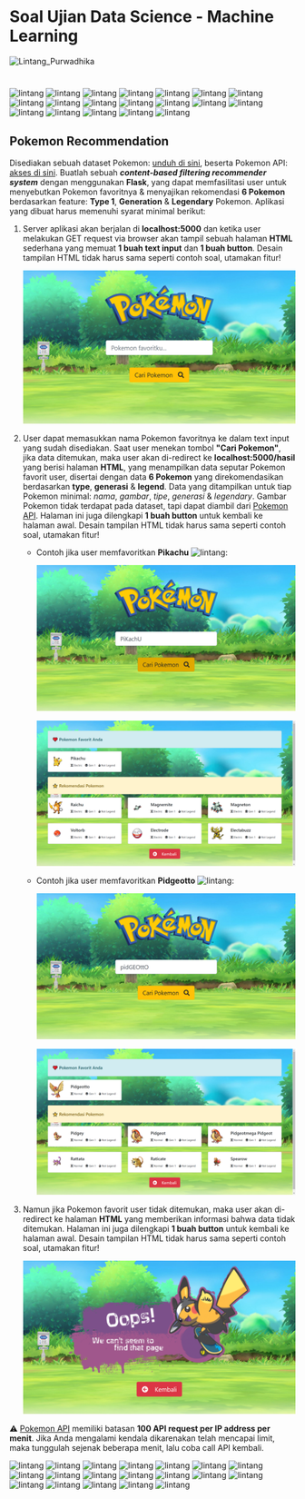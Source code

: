 # Soal Ujian Data Science - Machine Learning

![Lintang_Purwadhika](https://static.wixstatic.com/media/2e6af2_f69a4271c3534ae1869a7ed63e278b2b~mv2.png/v1/fill/w_246,h_39,al_c,usm_0.66_1.00_0.01/2e6af2_f69a4271c3534ae1869a7ed63e278b2b~mv2.png)

#

<img src='https://img.pokemondb.net/sprites/sun-moon/icon/pikachu.png' alt='lintang' style='height:13px; width:18px'/> <img src='https://img.pokemondb.net/sprites/sun-moon/icon/bulbasaur.png' alt='lintang' style='height:13px; width:18px'/> <img src='https://img.pokemondb.net/sprites/sun-moon/icon/charmander.png' alt='lintang' style='height:13px; width:18px'/> <img src='https://img.pokemondb.net/sprites/sun-moon/icon/squirtle.png' alt='lintang' style='height:13px; width:18px'/> <img src='https://img.pokemondb.net/sprites/sun-moon/icon/caterpie.png' alt='lintang' style='height:13px; width:18px'/> <img src='https://img.pokemondb.net/sprites/sun-moon/icon/pidgey.png' alt='lintang' style='height:13px; width:18px'/> <img src='https://img.pokemondb.net/sprites/sun-moon/icon/rattata.png' alt='lintang' style='height:13px; width:18px'/> <img src='https://img.pokemondb.net/sprites/sun-moon/icon/clefairy.png' alt='lintang' style='height:13px; width:18px'/> <img src='https://img.pokemondb.net/sprites/sun-moon/icon/poliwhirl.png' alt='lintang' style='height:13px; width:18px'/> <img src='https://img.pokemondb.net/sprites/sun-moon/icon/jigglypuff.png' alt='lintang' style='height:13px; width:18px'/> <img src='https://img.pokemondb.net/sprites/sun-moon/icon/growlithe.png' alt='lintang' style='height:13px; width:18px'/> <img src='https://img.pokemondb.net/sprites/sun-moon/icon/nidoran-m.png' alt='lintang' style='height:13px; width:18px'/> <img src='https://img.pokemondb.net/sprites/sun-moon/icon/nidoran-f.png' alt='lintang' style='height:13px; width:18px'/> <img src='https://img.pokemondb.net/sprites/sun-moon/icon/psyduck.png' alt='lintang' style='height:13px; width:18px'/> <img src='https://img.pokemondb.net/sprites/sun-moon/icon/machop.png' alt='lintang' style='height:13px; width:18px'/> <img src='https://img.pokemondb.net/sprites/sun-moon/icon/bellsprout.png' alt='lintang' style='height:13px; width:18px'/> <img src='https://img.pokemondb.net/sprites/sun-moon/icon/haunter.png' alt='lintang' style='height:13px; width:18px'/> <img src='https://img.pokemondb.net/sprites/sun-moon/icon/krabby.png' alt='lintang' style='height:13px; width:18px'/> <img src='https://img.pokemondb.net/sprites/sun-moon/icon/magikarp.png' alt='lintang' style='height:13px; width:18px'/>


## **Pokemon Recommendation**

Disediakan sebuah dataset Pokemon: [unduh di sini](https://www.kaggle.com/abcsds/pokemon), beserta Pokemon API: [akses di sini](https://pokeapi.co/). Buatlah sebuah __*content-based filtering recommender system*__ dengan menggunakan __Flask__, yang dapat memfasilitasi user untuk menyebutkan Pokemon favoritnya & menyajikan rekomendasi __6 Pokemon__ berdasarkan feature: __Type 1__, __Generation__ & __Legendary__ Pokemon. Aplikasi yang dibuat harus memenuhi syarat minimal berikut:

1. Server aplikasi akan berjalan di __localhost:5000__ dan ketika user melakukan GET request via browser akan tampil sebuah halaman __HTML__ sederhana yang memuat __1 buah text input__ dan __1 buah button__. Desain tampilan HTML tidak harus sama seperti contoh soal, utamakan fitur!

    ![poke_1](./soal2a.png)

2. User dapat memasukkan nama Pokemon favoritnya ke dalam text input yang sudah disediakan. Saat user menekan tombol __"Cari Pokemon"__, jika data ditemukan, maka user akan di-redirect ke __localhost:5000/hasil__ yang berisi halaman __HTML__, yang menampilkan data seputar Pokemon favorit user, disertai dengan data __6 Pokemon__ yang direkomendasikan berdasarkan __type__, __generasi__ & __legend__. Data yang ditampilkan untuk tiap Pokemon minimal: _nama_, _gambar_, _tipe_, _generasi_ & _legendary_. Gambar Pokemon tidak terdapat pada dataset, tapi dapat diambil dari [Pokemon API](https://pokeapi.co/). Halaman ini juga dilengkapi __1 buah button__ untuk kembali ke halaman awal. Desain tampilan HTML tidak harus sama seperti contoh soal, utamakan fitur!

    - Contoh jika user memfavoritkan __Pikachu__ <img src='https://img.pokemondb.net/sprites/sun-moon/icon/pikachu.png' alt='lintang' style='height:13px; width:18px'/>:
    
        ![poke_2](./soal2b.png)

        ![poke_3](./soal2c.png)

    - Contoh jika user memfavoritkan __Pidgeotto__ <img src='https://img.pokemondb.net/sprites/sun-moon/icon/pidgey.png' alt='lintang' style='height:13px; width:18px'/>:

        ![poke_4](./soal2d.png)

        ![poke_5](./soal2e.png)

4. Namun jika Pokemon favorit user tidak ditemukan, maka user akan di-redirect ke halaman __HTML__ yang memberikan informasi bahwa data tidak ditemukan. Halaman ini juga dilengkapi __1 buah button__ untuk kembali ke halaman awal. Desain tampilan HTML tidak harus sama seperti contoh soal, utamakan fitur!

    ![poke_6](./soal2f.png)

⚠ [Pokemon API](https://pokeapi.co/) memiliki batasan __100 API request per IP address per menit__. Jika Anda mengalami kendala dikarenakan telah mencapai limit, maka tunggulah sejenak beberapa menit, lalu coba call API kembali.

<img src='https://img.pokemondb.net/sprites/sun-moon/icon/raichu.png' alt='lintang' style='height:13px; width:18px'/> <img src='https://img.pokemondb.net/sprites/sun-moon/icon/venusaur.png' alt='lintang' style='height:13px; width:18px'/> <img src='https://img.pokemondb.net/sprites/sun-moon/icon/charizard.png' alt='lintang' style='height:13px; width:18px'/> <img src='https://img.pokemondb.net/sprites/sun-moon/icon/blastoise.png' alt='lintang' style='height:13px; width:18px'/> <img src='https://img.pokemondb.net/sprites/sun-moon/icon/butterfree.png' alt='lintang' style='height:13px; width:18px'/> <img src='https://img.pokemondb.net/sprites/sun-moon/icon/pidgeot.png' alt='lintang' style='height:13px; width:18px'/> <img src='https://img.pokemondb.net/sprites/sun-moon/icon/raticate.png' alt='lintang' style='height:13px; width:18px'/> <img src='https://img.pokemondb.net/sprites/sun-moon/icon/clefable.png' alt='lintang' style='height:13px; width:18px'/> <img src='https://img.pokemondb.net/sprites/sun-moon/icon/poliwrath.png' alt='lintang' style='height:13px; width:18px'/> <img src='https://img.pokemondb.net/sprites/sun-moon/icon/wigglytuff.png' alt='lintang' style='height:13px; width:18px'/> <img src='https://img.pokemondb.net/sprites/sun-moon/icon/arcanine.png' alt='lintang' style='height:13px; width:18px'/> <img src='https://img.pokemondb.net/sprites/sun-moon/icon/nidoking.png' alt='lintang' style='height:13px; width:18px'/> <img src='https://img.pokemondb.net/sprites/sun-moon/icon/nidoqueen.png' alt='lintang' style='height:13px; width:18px'/> <img src='https://img.pokemondb.net/sprites/sun-moon/icon/golduck.png' alt='lintang' style='height:13px; width:18px'/> <img src='https://img.pokemondb.net/sprites/sun-moon/icon/machamp.png' alt='lintang' style='height:13px; width:18px'/> <img src='https://img.pokemondb.net/sprites/sun-moon/icon/victreebel.png' alt='lintang' style='height:13px; width:18px'/> <img src='https://img.pokemondb.net/sprites/sun-moon/icon/gengar.png' alt='lintang' style='height:13px; width:18px'/> <img src='https://img.pokemondb.net/sprites/sun-moon/icon/kingler.png' alt='lintang' style='height:13px; width:18px'/> <img src='https://img.pokemondb.net/sprites/sun-moon/icon/gyarados.png' alt='lintang' style='height:13px; width:18px'/>

#